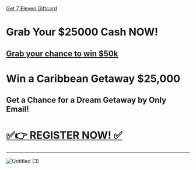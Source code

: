 [Get 7 Eleven Giftcard](https://smrturl.co/a/s4f603f7e94/62?s1=)



# Grab Your $25000 Cash NOW!

[Grab your chance to win $50k](https://smrturl.co/a/s4f603f7e94/8438?s1=)
---
# Win a Caribbean Getaway $25,000


## Get a Chance for a Dream Getaway by Only Email!

# [✅👉 REGISTER NOW! ✅](https://smrturl.co/a/s4f603f7e94/1511?s1=fb)
---
![Untitled (3)](https://github.com/user-attachments/assets/110aa0bc-cdfd-4490-98bb-469cd22b43d0)
